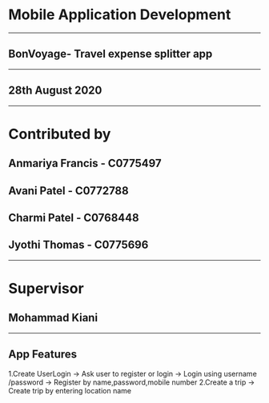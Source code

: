#                             Mobile Application Development
___________________________________________________________________________
##                        BonVoyage- Travel expense splitter app
___________________________________________________________________________
##                                    28th August 2020
___________________________________________________________________________
#                                    Contributed by
##                                Anmariya Francis - C0775497 
##                                  Avani Patel - C0772788
##                                  Charmi Patel - C0768448
##                                  Jyothi Thomas - C0775696
______________________________________________________________________________
#                                         Supervisor
##                                       Mohammad Kiani
________________________________________________________________________________
## App Features
1.Create UserLogin -> Ask user to register or login -> Login using username /password -> Register by name,password,mobile number
2.Create a trip -> Create trip by entering location name
